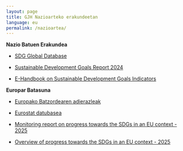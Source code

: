 ```yaml
---
layout: page
title: GJH Nazioarteko erakundeetan 
language: eu
permalink: /nazioartea/
---
```



**Nazio Batuen Erakundea**
- [SDG Global Database](https://unstats.un.org/sdgs/dataportal)

- [Sustainable Development Goals Report 2024](https://unstats.un.org/sdgs/report/2024/)

- [E-Handbook on Sustainable Development Goals Indicators](https://unstats.un.org/sdgs/dataportal)

**Europar Batasuna**
- [Europako Batzordearen adierazleak](https://ec.europa.eu/eurostat/web/sdi/overview)

- [Eurostat datubasea](https://ec.europa.eu/eurostat/web/sdi/database)

- [Monitoring report on progress towards the SDGs in an EU context - 2025](https://ec.europa.eu/eurostat/documents/15234730/21637496/KS-01-24-018-EN-N.pdf/897a6d1f-d3b7-0b34-86b0-0cdaec00e494?version=1.0&t=1748938863594)

- [Overview of progress towards the SDGs in an EU context - 2025](https://ec.europa.eu/eurostat/documents/4031688/21633693/KS-01-24-019-EN-N.pdf/f9dadd64-0f61-0ccf-3a17-0faef59f2cd9?version=1.0&t=1748954046467)
